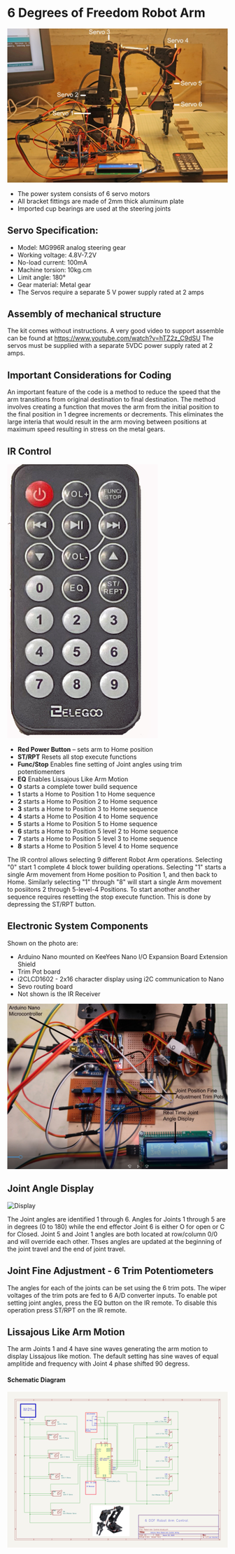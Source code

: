 # 6 Degrees of Freedom Robot Arm

<img alt="Robot System" src="images/Robot System.jpg">

* The power system consists of 6 servo motors
* All bracket fittings are made of 2mm thick aluminum plate
* Imported cup bearings are used at the steering joints

## Servo Specification:
* Model: MG996R analog steering gear
* Working voltage: 4.8V-7.2V
* No-load current: 100mA
* Machine torsion: 10kg.cm
* Limit angle: 180°
* Gear material: Metal gear
* The Servos require a separate 5 V power supply rated at 2 amps

## Assembly of mechanical structure
The kit comes without instructions. A very good video to support assemble can be found at https://www.youtube.com/watch?v=hTZ2z_C9dSU
The servos must be supplied with a separate 5VDC power supply rated at 2 amps.
## Important Considerations for Coding

An important feature of the code is a method to reduce the speed that the arm transitions from original destination to final destination.
The method involves creating a function that moves the arm from the initial position to the final position in 1 degree increments or decrements. This eliminates the large interia that would result in the arm moving between positions at maximum speed resulting in stress on the metal gears.

## IR Control
<img alt="Image of the IR Remote" src="images/IR_Remote.jpg">

  * **Red Power Button** – sets arm to Home position
  * **ST/RPT** Resets all stop execute functions
  * **Func/Stop** Enables fine setting of Joint angles using trim potentiomenters
  * **EQ** Enables Lissajous Like Arm Motion
  * **0** starts a complete tower build sequence
  * **1** starts a Home to Position 1 to Home sequence
  * **2** starts a Home to Position 2 to Home sequence
  * **3** starts a Home to Position 3 to Home sequence
  * **4** starts a Home to Position 4 to Home sequence
  * **5** starts a Home to Position 5 to Home sequence
  * **6** starts a Home to Position 5 level 2 to Home sequence
  * **7** starts a Home to Position 5 level 3 to Home sequence
  * **8** starts a Home to Position 5 level 4 to Home sequence

The IR control allows selecting 9 different Robot Arm operations. 
Selecting "0" start 1 complete 4 block tower building operations.
Selecting "1" starts a single Arm movement from Home position to Position 1, and then back to Home.
Similarly selecting "1" through "8" will start a single Arm movement to posiitons 2 through 5-level-4 Positions.
To start another another sequence requires resetting the stop execute function. This is done by depressing the ST/RPT button.

## Electronic System Components
Shown on the photo are:

* Arduino Nano mounted on KeeYees Nano I/O Expansion Board Extension Shield
* Trim Pot board
* i2CLCD1602 - 2x16 character display using i2C communication to Nano
* Sevo routing board
* Not shown is the IR Receiver

<img alt="electronics System" src="images/electronics.jpg">

## Joint Angle Display

<img alt="Display" src="images/Display.JPG ">

The Joint angles are identified 1 through 6. Angles for Joints 1 through 5 are in degrees (0 to 180) while the end effector Joint 6 is either O for open or C for Closed. Joint 5 and Joint 1 angles are both located at row/column 0/0 and will override each other. Thses angles are updated at the beginning of the joint travel and the end of joint travel.

## Joint Fine Adjustment - 6 Trim Potentiometers
The angles for each of the joints can be set using the 6 trim pots. The wiper voltages of the trim pots are fed to 6 A/D converter inputs. To enable pot setting joint angles, press the EQ button on the IR remote. To disable this operation press ST/RPT on the IR remote.

## Lissajous Like Arm Motion
The arm Joints 1 and 4 have sine waves generating the arm motion to display Lissajous like motion. The default setting has sine waves of equal amplitide and frequency with Joint 4 phase shifted 90 degress.

#### Schematic Diagram

<img alt="Circuit Schematic" src="images/Robot System Schematic rev 2.jpg">
